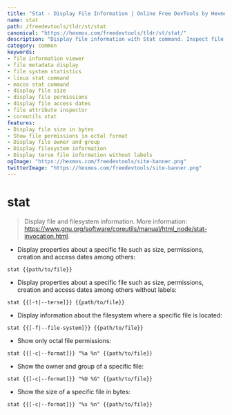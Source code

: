 ```yaml
---
title: "Stat - Display File Information | Online Free DevTools by Hexmos"
name: stat
path: /freedevtools/tldr/st/stat
canonical: "https://hexmos.com/freedevtools/tldr/st/stat/"
description: "Display file information with Stat command. Inspect file size, permissions, and access dates with this powerful utility. Free online tool, no registration required."
category: common
keywords:
- file information viewer
- file metadata display
- file system statistics
- linux stat command
- macos stat command
- display file size
- display file permissions
- display file access dates
- file attribute inspector
- coreutils stat
features:
- Display file size in bytes
- Show file permissions in octal format
- Display file owner and group
- Display filesystem information
- Display terse file information without labels
ogImage: "https://hexmos.com/freedevtools/site-banner.png"
twitterImage: "https://hexmos.com/freedevtools/site-banner.png"
---
```


# stat

> Display file and filesystem information.
> More information: <https://www.gnu.org/software/coreutils/manual/html_node/stat-invocation.html>.

- Display properties about a specific file such as size, permissions, creation and access dates among others:

`stat {{path/to/file}}`

- Display properties about a specific file such as size, permissions, creation and access dates among others without labels:

`stat {{[-t|--terse]}} {{path/to/file}}`

- Display information about the filesystem where a specific file is located:

`stat {{[-f|--file-system]}} {{path/to/file}}`

- Show only octal file permissions:

`stat {{[-c|--format]}} "%a %n" {{path/to/file}}`

- Show the owner and group of a specific file:

`stat {{[-c|--format]}} "%U %G" {{path/to/file}}`

- Show the size of a specific file in bytes:

`stat {{[-c|--format]}} "%s %n" {{path/to/file}}`

